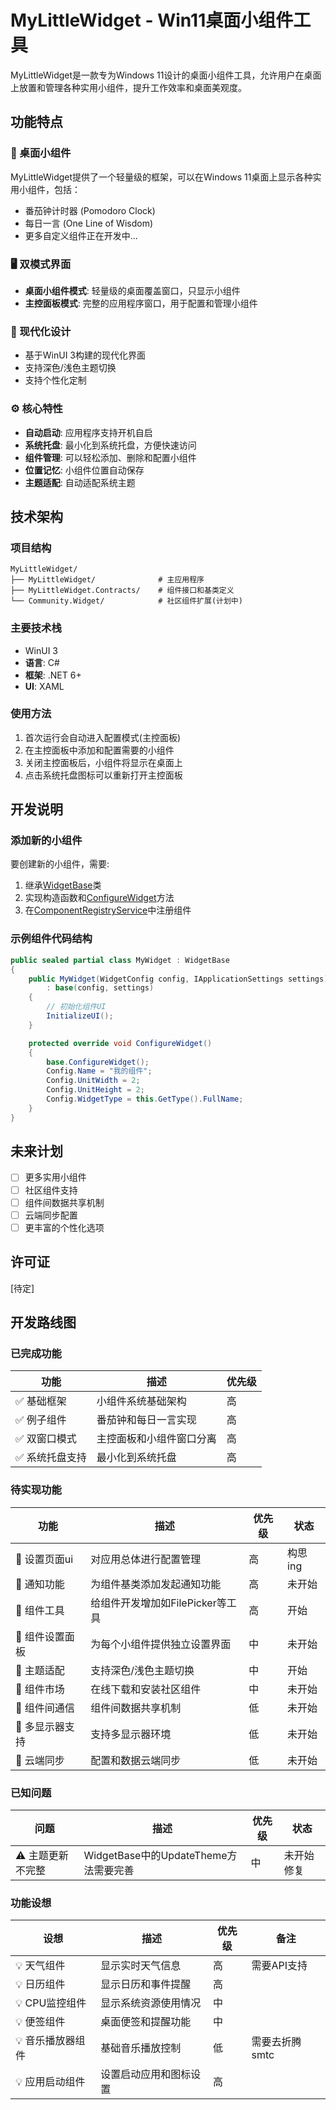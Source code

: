 # MyLittleWidget - Win11桌面小组件工具

MyLittleWidget是一款专为Windows 11设计的桌面小组件工具，允许用户在桌面上放置和管理各种实用小组件，提升工作效率和桌面美观度。

## 功能特点

### 🎯 桌面小组件

MyLittleWidget提供了一个轻量级的框架，可以在Windows 11桌面上显示各种实用小组件，包括：

- 番茄钟计时器 (Pomodoro Clock)
- 每日一言 (One Line of Wisdom)
- 更多自定义组件正在开发中...

### 🖥️ 双模式界面

- **桌面小组件模式**: 轻量级的桌面覆盖窗口，只显示小组件
- **主控面板模式**: 完整的应用程序窗口，用于配置和管理小组件

### 🎨 现代化设计

- 基于WinUI 3构建的现代化界面
- 支持深色/浅色主题切换
- 支持个性化定制

### ⚙️ 核心特性

- **自动启动**: 应用程序支持开机自启
- **系统托盘**: 最小化到系统托盘，方便快速访问
- **组件管理**: 可以轻松添加、删除和配置小组件
- **位置记忆**: 小组件位置自动保存
- **主题适配**: 自动适配系统主题

## 技术架构

### 项目结构

```
MyLittleWidget/
├── MyLittleWidget/              # 主应用程序
├── MyLittleWidget.Contracts/    # 组件接口和基类定义
└── Community.Widget/            # 社区组件扩展(计划中)
```

### 主要技术栈

- WinUI 3
- **语言**: C#
- **框架**: .NET 6+
- **UI**: XAML

### 使用方法

1. 首次运行会自动进入配置模式(主控面板)
2. 在主控面板中添加和配置需要的小组件
3. 关闭主控面板后，小组件将显示在桌面上
4. 点击系统托盘图标可以重新打开主控面板

## 开发说明

### 添加新的小组件

要创建新的小组件，需要:

1. 继承[WidgetBase](file://c:\Users\123\Desktop\MyLittleWidget\MyLittleWidget.Contracts\WidgetBase.cs#L10-L199)类
2. 实现构造函数和[ConfigureWidget](file://c:\Users\123\Desktop\MyLittleWidget\MyLittleWidget.Contracts\WidgetBase.cs#L58-L60)方法
3. 在[ComponentRegistryService](file://c:\Users\123\Desktop\MyLittleWidget\MyLittleWidget\Services\ComponentRegistryService.cs#L5-L90)中注册组件

### 示例组件代码结构

```csharp
public sealed partial class MyWidget : WidgetBase
{
    public MyWidget(WidgetConfig config, IApplicationSettings settings) 
        : base(config, settings)
    {
        // 初始化组件UI
        InitializeUI();
    }

    protected override void ConfigureWidget()
    {
        base.ConfigureWidget();
        Config.Name = "我的组件";
        Config.UnitWidth = 2;
        Config.UnitHeight = 2;
        Config.WidgetType = this.GetType().FullName;
    }
}
```

## 未来计划

- [ ] 更多实用小组件
- [ ] 社区组件支持
- [ ] 组件间数据共享机制
- [ ] 云端同步配置
- [ ] 更丰富的个性化选项

## 许可证

[待定]

## 开发路线图

### 已完成功能

| 功能            | 描述                     | 优先级 |
| --------------- | ------------------------ | ------ |
| ✅ 基础框架     | 小组件系统基础架构       | 高     |
| ✅ 例子组件   | 番茄钟和每日一言实现       | 高     |
| ✅ 双窗口模式   | 主控面板和小组件窗口分离 | 高     |
| ✅ 系统托盘支持 | 最小化到系统托盘         | 高     |


### 待实现功能

| 功能        | 描述                    | 优先级 | 状态    |
|-----------|-----------------------|-----|-------|
| 🔲 设置页面ui | 对应用总体进行配置管理           | 高   | 构思ing |
| 🔲 通知功能   | 为组件基类添加发起通知功能         | 高   | 未开始   |
| 🔲 组件工具   | 给组件开发增加如FilePicker等工具 | 高   | 开始    |
| 🔲 组件设置面板 | 为每个小组件提供独立设置界面        | 中   | 未开始   |
| 🔲 主题适配   | 支持深色/浅色主题切换           | 中   | 开始    |
| 🔲 组件市场   | 在线下载和安装社区组件           | 中   | 未开始   |
| 🔲 组件间通信  | 组件间数据共享机制             | 低   | 未开始   |
| 🔲 多显示器支持 | 支持多显示器环境              | 低   | 未开始   |
| 🔲 云端同步   | 配置和数据云端同步             | 低   | 未开始   |

### 已知问题

| 问题                | 描述                                  | 优先级 | 状态    |
| ------------------- | ------------------------------------- | ------ |-------|
| ⚠️ 主题更新不完整 | WidgetBase中的UpdateTheme方法需要完善 | 中     | 未开始修复 |

### 功能设想

| 设想         | 描述          | 优先级 | 备注 |
|------------|-------------|----|----|
| 💡 天气组件    | 显示实时天气信息    | 高  | 需要API支持 |
| 💡 日历组件    | 显示日历和事件提醒   | 高  |    |
| 💡 CPU监控组件 | 显示系统资源使用情况  | 中  |    |
| 💡 便签组件    | 桌面便签和提醒功能   | 中  |    |
| 💡 音乐播放器组件 | 基础音乐播放控制    | 低  | 需要去折腾smtc |
| 💡 应用启动组件  | 设置启动应用和图标设置 | 高  |    |
